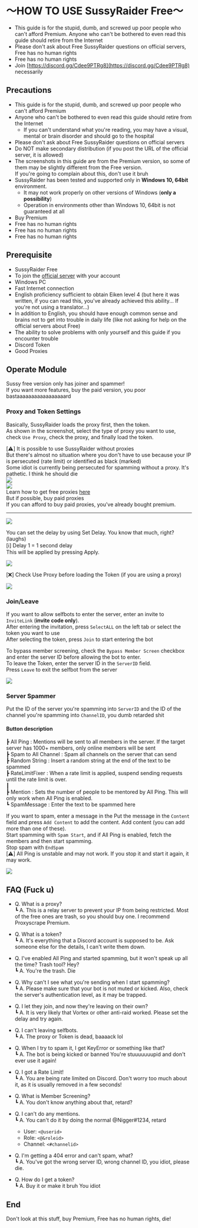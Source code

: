 # 〜HOW TO USE SussyRaider Free〜
- This guide is for the stupid, dumb, and screwed up poor people who can't afford Premium. Anyone who can't be bothered to even read this guide should retire from the Internet
- Please don't ask about Free SussyRaider questions on official servers, Free has no human rights
- Free has no human rights
- Join [https://discord.gg/Cdee9PTRg8](https://discord.gg/Cdee9PTRg8) necessarily


## Precautions
- This guide is for the stupid, dumb, and screwed up poor people who can't afford Premium
- Anyone who can't be bothered to even read this guide should retire from the Internet
  - If you can't understand what you're reading, you may have a visual, mental or brain disorder and should go to the hospital
- Please don't ask about Free SussyRaider questions on official servers
- Do NOT make secondary distribution (if you post the URL of the official server, it is allowed)
- The screenshots in this guide are from the Premium version, so some of them may be slightly different from the Free version.  
  If you're going to complain about this, don't use it bruh
- SussyRaider has been tested and supported only in **Windows 10, 64bit** environment.
  - It may not work properly on other versions of Windows (**only a possibility**)
  - Operation in environments other than Windows 10, 64bit is not guaranteed at all
- Buy Premium
- Free has no human rights
- Free has no human rights
- Free has no human rights

## Prerequisite
- SussyRaider Free
- To join the [official server](https://discord.gg/Cdee9PTRg8) with your account
- Windows PC
- Fast Internet connection
- English proficiency sufficient to obtain Eiken level 4 (but here it was written, if you can read this, you've already achieved this ability... If you're not using a translator...)
- In addition to English, you should have enough common sense and brains not to get into trouble in daily life (like not asking for help on the official servers about Free)
- The ability to solve problems with only yourself and this guide if you encounter trouble
- Discord Token
- Good Proxies

## Operate Module
Sussy free version only has joiner and spammer!  
If you want more features, buy the paid version, you poor bastaaaaaaaaaaaaaaaaard
### Proxy and Token Settings 
Basically, SussyRaider loads the proxy first, then the token.  
As shown in the screenshot, select the type of proxy you want to use, check `Use Proxy`, check the proxy, and finally load the token.

[:warning:] It is possible to use SussyRaider without proxies  
But there's almost no situation where you don't have to use because your IP is persecuted (rate limit) or identified as black (marked)  
Some idiot is currently being persecuted for spamming without a proxy. It's pathetic. I think he should die  
![](https://media.discordapp.net/attachments/936219945208004608/936220385060474961/unknown.png)  
![](https://i.imgur.com/5G5v0ES.png)  
Learn how to get free proxies [here](https://hackmd.io/@bruhtea/B11CmEiiF)  
But if possible, buy paid proxies  
If you can afford to buy paid proxies, you've already bought premium.

---
![](https://cdn.upload.systems/uploads/Afq8D4Af.png)

You can set the delay by using Set Delay. You know that much, right? (laughs)  
[:information_source:] Delay 1 = 1 second delay  
This will be applied by pressing Apply.

![](https://cdn.upload.systems/uploads/bScI5V2R.png)

[:x:] Check Use Proxy before loading the Token (if you are using a proxy)

![](https://cdn.upload.systems/uploads/WM01FKhQ.gif)

### Join/Leave
If you want to allow selfbots to enter the server, enter an invite to `InviteLink` (**invite code only**).  
After entering the invitation, press `SelectALL` on the left tab or select the token you want to use  
After selecting the token, press `Join` to start entering the bot  

To bypass member screening, check the `Bypass Member Screen` checkbox and enter the server ID before allowing the bot to enter.  
To leave the Token, enter the server ID in the `ServerID` field.  
Press `Leave` to exit the selfbot from the server

![](https://cdn.upload.systems/uploads/oiBLQd1n.gif)

### Server Spammer
Put the ID of the server you're spamming into `ServerID` and the ID of the channel you're spamming into `ChannelID`, you dumb retarded shit

#### Button description
┣ All Ping : Mentions will be sent to all members in the server. If the target server has 1000+ members, only online members will be sent  
┣ Spam to All Channel : Spam all channels on the server that can send  
┣ Random String : Insert a random string at the end of the text to be spammed  
┣ RateLimitFixer : When a rate limit is applied, suspend sending requests until the rate limit is over.  
┃  
┣ Mention : Sets the number of people to be mentored by All Ping. This will only work when All Ping is enabled.  
┗ SpamMessage : Enter the text to be spammed here

If you want to spam, enter a message in the
Put the message in the `Content` field and press `Add Content` to add the content.
Add content (you can add more than one of these).  
Start spamming with `Spam Start`, and if All Ping is enabled, fetch the members and then start spamming.  
Stop spam with `EndSpam`  
[:warning:] All Ping is unstable and may not work. If you stop it and start it again, it may work.

![](https://cdn.upload.systems/uploads/vPXswbzC.gif)



## FAQ (Fuck u)

- Q. What is a proxy?  
┗ A. This is a relay server to prevent your IP from being restricted. Most of the free ones are trash, so you should buy one. I recommend Proxyscrape Premium.

- Q. What is a token?  
┗ A. It's everything that a Discord account is supposed to be. Ask someone else for the details, I can't write them down.

- Q. I've enabled All Ping and started spamming, but it won't speak up all the time? Trash tool? Hey?  
┗ A. You're the trash. Die

- Q. Why can't I see what you're sending when I start spamming?  
┗ A. Please make sure that your bot is not muted or kicked. Also, check the server's authentication level, as it may be trapped.

- Q. I let they join, and now they're leaving on their own?  
┗ A. It is very likely that Vortex or other anti-raid worked. Please set the delay and try again.

- Q. I can't leaving selfbots.  
┗ A. The proxy or Token is dead, baaaack lol

- Q. When I try to spam it, I get KeyError or something like that?  
┗ A. The bot is being kicked or banned You're stuuuuuuupid and don't ever use it again!

- Q. I got a Rate Limit!  
┗ A. You are being rate limited on Discord. Don't worry too much about it, as it is usually removed in a few seconds!

- Q. What is Member Screening?  
┗ A. You don't know anything about that, retard?

- Q. I can't do any mentions.  
┗ A. You can't do it by doing the normal @Nigger#1234, retard  
    - User: `<@userid>`
    - Role: `<@&roleid>`
    - Channel: `<#channelid>`
    
- Q. I'm getting a 404 error and can't spam, what?  
┗ A. You've got the wrong server ID, wrong channel ID, you idiot, please die.

- Q. How do I get a token?  
┗ A. Buy it or make it bruh You idiot

## End
Don't look at this stuff, buy Premium, Free has no human rights, die!

